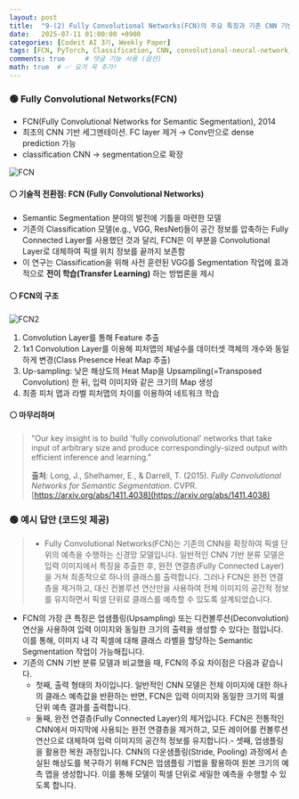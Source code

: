 ```yaml
---
layout: post
title:  "9-(2) Fully Convolutional Networks(FCN)의 주요 특징과 기존 CNN 기반 분류 모델과의 차이점은 무엇인가요?"
date:   2025-07-11 01:00:00 +0900
categories: [Codeit AI 3기, Weekly Paper]
tags: [FCN, PyTorch, Classification, CNN, convolutional-neural-network, Deep Learning, AI, Computer Vision]
comments: true     # 댓글 기능 사용 (옵션)
math: true  # ✅ 요거 꼭 추가!
---
```



### 🟢 Fully Convolutional Networks(FCN)

- FCN(Fully Convolutional Networks for Semantic Segmentation), 2014
- 최초의 CNN 기반 세그멘테이션. FC layer 제거 → Conv만으로 dense prediction 가능	
- classification CNN → segmentation으로 확장


![FCN](https://miro.medium.com/max/875/1*ddf0sJZDitiqVCWdjijzCA.png)
#### ⚪ 기술적 전환점: FCN (Fully Convolutional Networks)

- Semantic Segmentation 분야의 발전에 기틀을 마련한 모델
- 기존의 Classification 모델(e.g., VGG, ResNet)들이 공간 정보를 압축하는 Fully Connected Layer를 사용했던 것과 달리, FCN은 이 부분을 Convolutional Layer로 대체하여 픽셀 위치 정보를 끝까지 보존함
- 이 연구는 Classification을 위해 사전 훈련된 VGG를 Segmentation 작업에 효과적으로 **전이 학습(Transfer Learning)** 하는 방법론을 제시




#### ⚪ FCN의 구조
![FCN2](https://img1.daumcdn.net/thumb/R1280x0/?scode=mtistory2&fname=https%3A%2F%2Fblog.kakaocdn.net%2Fdn%2Fdab59q%2Fbtq0tfkffFq%2Fk4GD8TKLusWjfVq36DMBn0%2Fimg.png)

1) Convolution Layer를 통해 Feature 추출
2) 1x1 Convolution Layer를 이용해 피처맵의 체널수를 데이터셋 객체의 개수와 동일하게 변경(Class Presence Heat Map 추출)
3) Up-sampling: 낮은 해상도의 Heat Map을 Upsampling(=Transposed Convolution) 한 뒤, 입력 이미지와 같은 크기의 Map 생성
4) 최종 피처 맵과 라벨 피처맵의 차이를 이용하여 네트워크 학습


#### ⚪ 마무리하며

> "Our key insight is to build 'fully convolutional' networks that take input of arbitrary size and produce correspondingly-sized output with efficient inference and learning."
>
> **출처**: Long, J., Shelhamer, E., & Darrell, T. (2015). *Fully Convolutional Networks for Semantic Segmentation*. CVPR. [https://arxiv.org/abs/1411.4038](https://arxiv.org/abs/1411.4038)

### 🟢 예시 답안 (코드잇 제공)
>  - Fully Convolutional Networks(FCN)는 기존의 CNN을 확장하여 픽셀 단위의 예측을 수행하는 신경망 모델입니다. 일반적인 CNN 기반 분류 모델은 입력 이미지에서 특징을 추출한 후, 완전 연결층(Fully Connected Layer)을 거쳐 최종적으로 하나의 클래스를 출력합니다. 그러나 FCN은 완전 연결층을 제거하고, 대신 컨볼루션 연산만을 사용하여 전체 이미지의 공간적 정보를 유지하면서 픽셀 단위로 클래스를 예측할 수 있도록 설계되었습니다.
- FCN의 가장 큰 특징은 업샘플링(Upsampling) 또는 디컨볼루션(Deconvolution) 연산을 사용하여 입력 이미지와 동일한 크기의 출력을 생성할 수 있다는 점입니다. 이를 통해, 이미지 내 각 픽셀에 대해 클래스 라벨을 할당하는 Semantic Segmentation 작업이 가능해집니다.
- 기존의 CNN 기반 분류 모델과 비교했을 때, FCN의 주요 차이점은 다음과 같습니다.
    - 첫째, 출력 형태의 차이입니다. 일반적인 CNN 모델은 전체 이미지에 대한 하나의 클래스 예측값을 반환하는 반면, FCN은 입력 이미지와 동일한 크기의 픽셀 단위 예측 결과를 출력합니다.
    - 둘째, 완전 연결층(Fully Connected Layer)의 제거입니다. FCN은 전통적인 CNN에서 마지막에 사용되는 완전 연결층을 제거하고, 모든 레이어를 컨볼루션 연산으로 대체하여 입력 이미지의 공간적 정보를 유지합니다.- 셋째, 업샘플링을 활용한 복원 과정입니다. CNN의 다운샘플링(Stride, Pooling) 과정에서 손실된 해상도를 복구하기 위해 FCN은 업샘플링 기법을 활용하여 원본 크기의 예측 맵을 생성합니다. 이를 통해 모델이 픽셀 단위로 세밀한 예측을 수행할 수 있도록 합니다.
